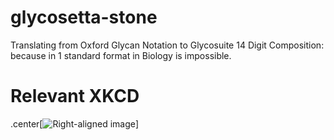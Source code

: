 # glycosetta-stone
Translating from Oxford Glycan Notation to Glycosuite 14 Digit Composition: because in 1 standard format in Biology is impossible.


# Relevant XKCD

.center[![Right-aligned image](https://imgs.xkcd.com/comics/standards.png)]
